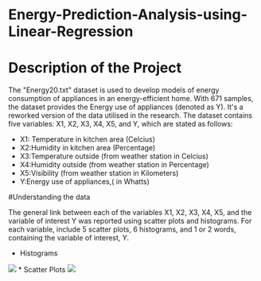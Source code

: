 # Energy-Prediction-Analysis-using-Linear-Regression
# Description of the Project
The "Energy20.txt" dataset is used to develop models of energy consumption of appliances in an energy-efficient home. With 671 samples, the dataset provides the Energy use of appliances (denoted as Y). It's a reworked version of the data utilised in the research. The dataset contains five variables: X1, X2, X3, X4, X5, and Y, which are stated as follows:
* X1: Temperature in kitchen area (Celcius)
* X2:Humidity in kitchen area (Percentage)
* X3:Temperature outside (from weather station in Celcius)
* X4:Humidity outside (from weather station in Percentage)
* X5:Visibility (from weather station in Kilometers)
* Y:Energy use of appliances,( in Whatts)

#Understanding the data

The general link between each of the variables X1, X2, X3, X4, X5, and the variable of interest Y was reported using scatter plots and histograms. For each variable, include 5 scatter plots, 6 histograms, and 1 or 2 words, containing the variable of interest, Y.
* Histograms
<img src='https://github.com/Hrishikesh0512/Images/blob/main/1.png'>
* Scatter Plots
<img src='https://github.com/Hrishikesh0512/Images/blob/main/2.png'>


